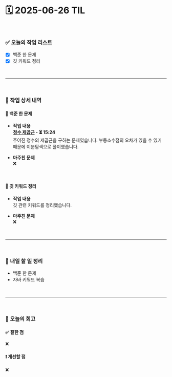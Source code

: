 # 🗓️ 2025-06-26 TIL

<br>

### ✅ 오늘의 작업 리스트  
- [x] 백준 한 문제
- [x] 깃 키워드 정리

<br>

---

<br>

### 📌 작업 상세 내역  

#### 🔹 백준 한 문제
- **작업 내용**<br>
**[정수 제곱근](https://www.acmicpc.net/problem/2417) - ⏳ 15:24**<br>
주어진 정수의 제곱근을 구하는 문제였습니다. 부동소수점의 오차가 있을 수 있기 때문에 이분탐색으로 풀이했습니다.

- **마주친 문제**<br>
❌

<br>

#### 🔹 깃 키워드 정리
- **작업 내용**<br>
깃 관련 키워드를 정리했습니다.

- **마주친 문제**<br>
❌

<br>

---

<br>

### 🚀 내일 할 일 정리  

- 백준 한 문제
- 자바 키워드 복습

<br>

---

<br>

### 🧐 오늘의 회고  

#### ✅ 잘한 점
❌

#### ❗ 개선할 점
❌


<br><br><br>